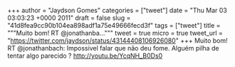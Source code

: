 
+++
author = "Jaydson Gomes"
categories = ["tweet"]
date = "Thu Mar 03 03:03:23 +0000 2011"
draft = false
slug = "41d8fea9cc90b104ea898adf1a75e49666fecd3f"
tags = ["tweet"]
title = """Muito bom! RT @jonathanba..."""
tweet = true
micro = true
tweet_url = "https://twitter.com/jaydson/status/43144408106926080"
+++
Muito bom! RT @jonathanbach: Impossivel falar que não deu fome. Alguém pilha de tentar algo parecido ? http://youtu.be/YcqNH_B0Ds0
